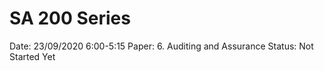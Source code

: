 # SA 200 Series

Date: 23/09/2020 6:00-5:15
Paper: 6. Auditing and Assurance
Status: Not Started Yet